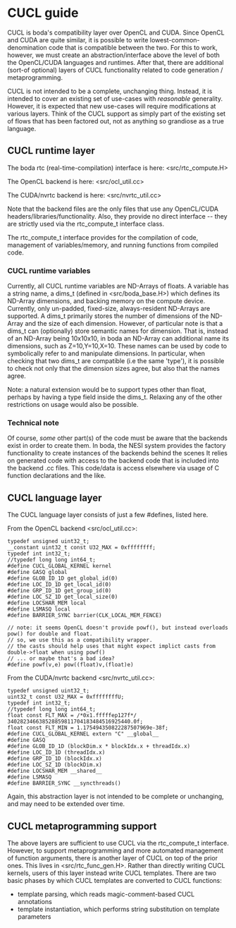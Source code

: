# CUCL guide

CUCL is boda's compatibility layer over OpenCL and CUDA.
Since OpenCL and CUDA are quite similar, it is possible to write lowest-common-denomination code that is compatible between the two.
For this to work, however, we must create an abstraction/interface above the level of both the OpenCL/CUDA languages and runtimes.
After that, there are additional (sort-of optional) layers of CUCL functionality related to code generation / metaprogramming.

CUCL is not intended to be a complete, unchanging thing.
Instead, it is intended to cover an existing set of use-cases with *reasonable* generality.
However, it is expected that new use-cases will require modifications at various layers.
Think of the CUCL support as simply part of the existing set of flows that has been factored out, not as anything so grandiose as a true language.

## CUCL runtime layer

The boda rtc (real-time-compilation) interface is here: <src/rtc_compute.H>

The OpenCL backend is here: <src/ocl_util.cc>

The CUDA/nvrtc backend is here: <src/nvrtc_util.cc>

Note that the backend files are the only files that use any OpenCL/CUDA headers/libraries/functionality. 
Also, they provide no direct interface -- they are strictly used via the rtc_compute_t interface class.

The rtc_compute_t interface provides for the compilation of code, management of variables/memory, and running functions from compiled code.

### CUCL runtime variables

Currently, all CUCL runtime variables are ND-Arrays of floats.
A variable has a string name, a dims_t (defined in <src/boda_base.H>) which defines its ND-Array dimensions, and backing memory on the compute device.
Currently, only un-padded, fixed-size, always-resident ND-Arrays are supported.
A dims_t primarily stores the number of dimensions of the ND-Array and the size of each dimension.
However, of particular note is that a dims_t can (optionally) store semantic names for dimension.
That is, instead of an ND-Array being 10x10x10, in boda an ND-Array can additional name its dimensions, such as Z=10,Y=10,X=10.
These names can be used by code to symbolically refer to and manipulate dimensions.
In particular, when checking that two dims_t are compatible (i.e the same 'type'), it is possible to check not only that the dimension sizes agree, but also that the names agree.

Note: a natural extension would be to support types other than float, perhaps by having a type field inside the dims_t.
Relaxing any of the other restrictions on usage would also be possible.

### Technical note
Of course, *some* other part(s) of the code must be aware that the backends exist in order to create them.
In boda, the NESI system provides the factory functionality to create instances of the backends behind the scenes
It relies on generated code with access to the backend code that is included into the backend .cc files.
This code/data is access elsewhere via usage of C function declarations and the like.

## CUCL language layer

The CUCL language layer consists of just a few #defines, listed here.

From the OpenCL backend <src/ocl_util.cc>:


````
typedef unsigned uint32_t;
__constant uint32_t const U32_MAX = 0xffffffff;
typedef int int32_t;
//typedef long long int64_t;
#define CUCL_GLOBAL_KERNEL kernel
#define GASQ global
#define GLOB_ID_1D get_global_id(0)
#define LOC_ID_1D get_local_id(0)
#define GRP_ID_1D get_group_id(0)
#define LOC_SZ_1D get_local_size(0)
#define LOCSHAR_MEM local
#define LSMASQ local
#define BARRIER_SYNC barrier(CLK_LOCAL_MEM_FENCE)

// note: it seems OpenCL doesn't provide powf(), but instead overloads pow() for double and float. 
// so, we use this as a compatibility wrapper. 
// the casts should help uses that might expect implict casts from double->float when using powf() 
// ... or maybe that's a bad idea?
#define powf(v,e) pow((float)v,(float)e)
````

From the CUDA/nvrtc backend <src/nvrtc_util.cc>:

````
typedef unsigned uint32_t;
uint32_t const U32_MAX = 0xffffffffU;
typedef int int32_t;
//typedef long long int64_t;
float const FLT_MAX = /*0x1.fffffep127f*/ 340282346638528859811704183484516925440.0f;
float const FLT_MIN = 1.175494350822287507969e-38f;
#define CUCL_GLOBAL_KERNEL extern "C" __global__
#define GASQ
#define GLOB_ID_1D (blockDim.x * blockIdx.x + threadIdx.x)
#define LOC_ID_1D (threadIdx.x)
#define GRP_ID_1D (blockIdx.x)
#define LOC_SZ_1D (blockDim.x)
#define LOCSHAR_MEM __shared__
#define LSMASQ
#define BARRIER_SYNC __syncthreads()
````

Again, this abstraction layer is not intended to be complete or unchanging, and may need to be extended over time.

## CUCL metaprogramming support

The above layers are sufficient to use CUCL via the rtc_compute_t interface.
However, to support metaprogramming and more automated management of function arguments, there is another layer of CUCL on top of the prior ones.
This lives in <src/rtc_func_gen.H>. 
Rather than directly writing CUCL kernels, users of this layer instead write CUCL templates.
There are two basic phases by which CUCL templates are converted to CUCL functions:
- template parsing, which reads magic-comment-based CUCL annotations
- template instantiation, which performs string substitution on template parameters





